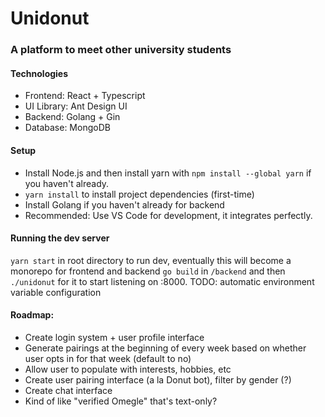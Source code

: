 # Unidonut
### A platform to meet other university students

#### Technologies
- Frontend: React + Typescript
- UI Library: Ant Design UI
- Backend: Golang + Gin
- Database: MongoDB

#### Setup
- Install Node.js and then install yarn with `npm install --global yarn` if you haven't already.
- `yarn install` to install project dependencies (first-time)
- Install Golang if you haven't already for backend
- Recommended: Use VS Code for development, it integrates perfectly.

#### Running the dev server
`yarn start` in root directory to run dev, eventually this will become a monorepo for frontend and backend
`go build` in `/backend` and then `./unidonut` for it to start listening on :8000.
TODO: automatic environment variable configuration

#### Roadmap:
- Create login system + user profile interface
- Generate pairings at the beginning of every week based on whether user opts in for that week (default to no)
- Allow user to populate with interests, hobbies, etc
- Create user pairing interface (a la Donut bot), filter by gender (?)
- Create chat interface
- Kind of like "verified Omegle" that's text-only?


